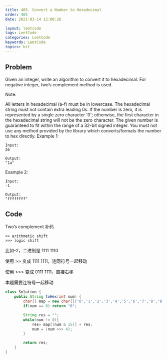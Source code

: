 ```yaml
---
title: 405. Convert a Number to Hexadecimal
order: 405
date: 2021-03-14 12:00:26

layout: leetcode
tags: LeetCode
categories: LeetCode
keywords: LeetCode
topics: bit
---
```


## Problem

Given an integer, write an algorithm to convert it to hexadecimal. For negative integer, two’s complement method is used.

Note:

All letters in hexadecimal (a-f) must be in lowercase.
The hexadecimal string must not contain extra leading 0s. If the number is zero, it is represented by a single zero character '0'; otherwise, the first character in the hexadecimal string will not be the zero character.
The given number is guaranteed to fit within the range of a 32-bit signed integer.
You must not use any method provided by the library which converts/formats the number to hex directly.
Example 1:

```
Input:
26

Output:
"1a"
```

Example 2:

```
Input:
-1

Output:
"ffffffff"
```

## Code

Two’s complement 补码

```
>> arithmetic shift
>>> logic shift
```

比如-2，二进制是 1111 1110

使用 >> 变成 1111 1111，连同符号一起移动

使用 >>> 变成 0111 1111，直接右移

本题需要连符号一起移动

```java
class Solution {
    public String toHex(int num) {
        char[] map = new char[]{'0','1','2','3','4','5','6','7','8','9','a','b','c','d','e','f'};
        if(num == 0) return "0";

        String res = "";
        while(num != 0){
            res= map[(num & 15)] + res;
            num = (num >>> 4);
        }

        return res;
    }
}
```
